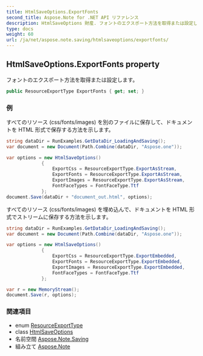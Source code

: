 ```yaml
---
title: HtmlSaveOptions.ExportFonts
second_title: Aspose.Note for .NET API リファレンス
description: HtmlSaveOptions 財産. フォントのエクスポート方法を取得または設定します
type: docs
weight: 60
url: /ja/net/aspose.note.saving/htmlsaveoptions/exportfonts/
---
```

## HtmlSaveOptions.ExportFonts property

フォントのエクスポート方法を取得または設定します。

```csharp
public ResourceExportType ExportFonts { get; set; }
```

### 例

すべてのリソース (css/fonts/images) を別のファイルに保存して、ドキュメントを HTML 形式で保存する方法を示します。

```csharp
string dataDir = RunExamples.GetDataDir_LoadingAndSaving();
var document = new Document(Path.Combine(dataDir, "Aspose.one"));

var options = new HtmlSaveOptions()
             {
                 ExportCss = ResourceExportType.ExportAsStream,
                 ExportFonts = ResourceExportType.ExportAsStream,
                 ExportImages = ResourceExportType.ExportAsStream,
                 FontFaceTypes = FontFaceType.Ttf
             };
document.Save(dataDir + "document_out.html", options);
```

すべてのリソース (css/fonts/images) を埋め込んで、ドキュメントを HTML 形式でストリームに保存する方法を示します。

```csharp
string dataDir = RunExamples.GetDataDir_LoadingAndSaving();
var document = new Document(Path.Combine(dataDir, "Aspose.one"));

var options = new HtmlSaveOptions()
             {
                 ExportCss = ResourceExportType.ExportEmbedded,
                 ExportFonts = ResourceExportType.ExportEmbedded,
                 ExportImages = ResourceExportType.ExportEmbedded,
                 FontFaceTypes = FontFaceType.Ttf
             };

var r = new MemoryStream();
document.Save(r, options);
```

### 関連項目

* enum [ResourceExportType](../../../aspose.note.saving.html/resourceexporttype/)
* class [HtmlSaveOptions](../)
* 名前空間 [Aspose.Note.Saving](../../htmlsaveoptions/)
* 組み立て [Aspose.Note](../../../)


